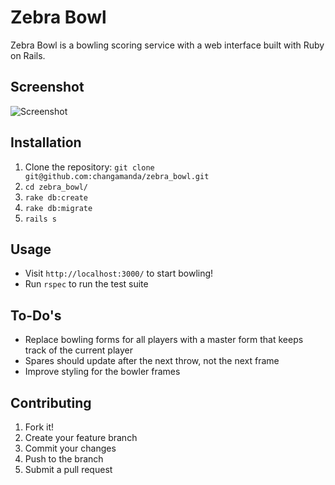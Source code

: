 # Zebra Bowl

Zebra Bowl is a bowling scoring service with a web interface built with Ruby on Rails.

## Screenshot
![Screenshot](http://i.imgur.com/vZnEJds.png)

## Installation
1. Clone the repository: `git clone git@github.com:changamanda/zebra_bowl.git`
2. `cd zebra_bowl/`
3. `rake db:create`
4. `rake db:migrate`
5. `rails s`

## Usage
* Visit `http://localhost:3000/` to start bowling!
* Run `rspec` to run the test suite

## To-Do's
* Replace bowling forms for all players with a master form that keeps track of the current player
* Spares should update after the next throw, not the next frame
* Improve styling for the bowler frames

## Contributing

1. Fork it!
2. Create your feature branch
3. Commit your changes
4. Push to the branch
5. Submit a pull request
